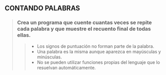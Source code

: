 ## CONTANDO PALABRAS

> ### Crea un programa que cuente cuantas veces se repite cada palabra y que muestre el recuento final de todas ellas.
>> - Los signos de puntuación no forman parte de la palabra.
>> - Una palabra es la misma aunque aparezca en mayúsculas y minúsculas.
>> - No se pueden utilizar funciones propias del lenguaje que lo resuelvan automáticamente.